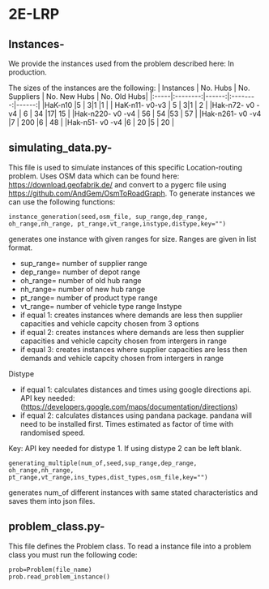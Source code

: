 # 2E-LRP

## Instances-

We provide the instances used from the problem described here: In production.

The sizes of the instances are the following:
| Instances |  No. Hubs  | No. Suppliers | No. New Hubs | No. Old Hubs|
|:-----|:--------:|------:|:--------:|------:|
|HaK-n10  |5 | 3|1 |1 |
| HaK-n11- v0-v3   |  5 |   3|1 | 2 |
|Hak-n72- v0 -v4  | 6 |   34 |17| 15 |
|Hak-n220- v0 -v4  | 56 |   54 |53 | 57 |
|Hak-n261- v0 -v4  |7 |   200 |6 | 48 |
|Hak-n51- v0 -v4  |6 |    20 |5 | 20 |

## simulating_data.py- 

This file is used to simulate instances of this specific Location-routing problem.
    Uses OSM data which can be found here: https://download.geofabrik.de/ and convert to a pygerc file using https://github.com/AndGem/OsmToRoadGraph. To generate instances we can use the following functions:
    
    
    
    instance_generation(seed,osm_file, sup_range,dep_range, oh_range,nh_range, pt_range,vt_range,instype,distype,key="") 
    
generates one instance with given ranges for size. Ranges are given in list format. 
- sup_range= number of supplier range
- dep_range= number of depot range
- oh_range= number of old hub range
- nh_range= number of new hub range
- pt_range= number of product type range
- vt_range= number of vehicle type range
Instype 
- if equal 1: creates instances where demands are less then supplier capacities and vehicle capcity chosen from 3 options
- if equal 2: creates instances where demands are less then supplier capacities and vehicle capcity chosen from intergers in range
- if equal 3: creates instances where supplier capacities are less then demands and vehicle capcity chosen from intergers in range

Distype 
- if equal 1: calculates distances and times using google directions api. API key needed: (https://developers.google.com/maps/documentation/directions) 
- if equal 2: calculates distances using pandana package. pandana will need to be installed first. Times estimated as factor of time with randomised speed.

Key: API key needed for distype 1. If using distype 2 can be left blank.
    
    generating_multiple(num_of,seed,sup_range,dep_range, oh_range,nh_range, pt_range,vt_range,ins_types,dist_types,osm_file,key="")
generates num_of different instances with same stated characteristics and saves them into json files.

## problem_class.py-
This file defines the Problem class. To read a instance file into a problem class you must run the following code:
   
    prob=Problem(file_name)
    prob.read_problem_instance()
